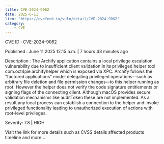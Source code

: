 ```yaml
---
title: CVE-2024-9062
date: 2025-6-11
lien: "https://cvefeed.io/vuln/detail/CVE-2024-9062"
category:
    - CVE
---
```


CVE ID : CVE-2024-9062

Published :  June 11
2025
12:15 a.m. | 7 hours
43 minutes ago

Description : The Archify application contains a local privilege escalation vulnerability due to insufficient client validation in its privileged helper tool
com.oct4pie.archifyhelper
which is exposed via XPC. Archify follows the "factored applications" model
delegating privileged operations—such as arbitrary file deletion and file permission changes—to this helper running as root. However
the helper does not verify the code signature
entitlements
or signing flags of the connecting client. Although macOS provides secure validation mechanisms like auditToken
these are not implemented. As a result
any local process can establish a connection to the helper and invoke privileged functionality
leading to unauthorized execution of actions with root-level privileges.

Severity: 7.8 | HIGH

Visit the link for more details
such as CVSS details
affected products
timeline
and more...
